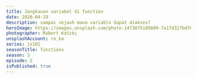 ```yaml
---
title: Jangkauan variabel di function
date: 2020-04-19
description: sampai sejauh mana variable dapat diakses?
heroImage: https://images.unsplash.com/photo-1473075109809-7a17d327bdf6?ixlib=rb-1.2.1&ixid=eyJhcHBfaWQiOjEyMDd9&auto=format&fit=crop&w=1350&q=80
photographer: Robert Katzki
unsplashAccount: ro_ka
series: js101
seasonTitle: functions
season: 3
episode: 2
isPublished: true
---
```

